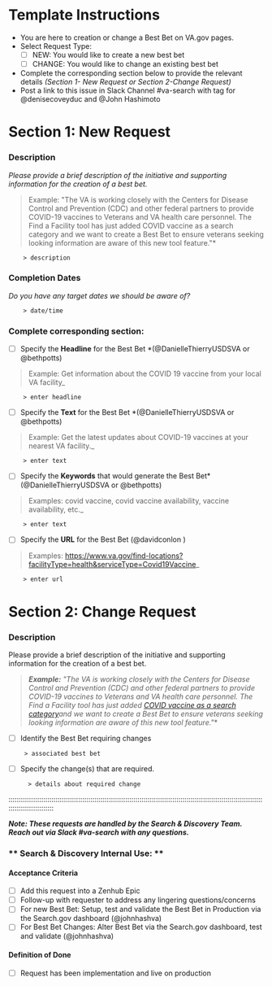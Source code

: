 # Template Instructions
- You are here to creation or change a Best Bet on VA.gov pages.
 -  Select Request Type:
    - [ ] NEW: You would like to create a new best bet
    - [ ] CHANGE: You would like to change an existing best bet
- Complete the corresponding section below to provide the relevant details  *(Section 1- New Request or Section 2-Change Request)*
- Post a link to this issue in Slack Channel #va-search with tag for  @denisecoveyduc  and @John Hashimoto

# Section 1: New Request


### Description
*Please provide a brief description of the initiative and supporting information for the creation of a best bet.*  
>Example: "The VA is working closely with the Centers for Disease Control and Prevention (CDC) and other federal partners to provide COVID-19 vaccines to Veterans and VA health care personnel. The Find a Facility tool has just added COVID vaccine as a search category and we want to create a Best Bet to ensure veterans seeking looking information are aware of this new tool feature."*

        > description

###  Completion Dates
 *Do you have any target  dates we should be aware of?*
   
        > date/time
 
 ### Complete corresponding section:

 - [ ] Specify the **Headline** for the Best Bet *(@DanielleThierryUSDSVA or @bethpotts)

> Example: Get information about the COVID 19 vaccine from your local VA facility_

        > enter headline
 - [ ] Specify the **Text** for the Best Bet *(@DanielleThierryUSDSVA or @bethpotts)

> Example: Get the latest updates about COVID-19 vaccines at your nearest VA facility._

        > enter text


 - [ ] Specify the  **Keywords** that would generate the Best Bet*(@DanielleThierryUSDSVA or @bethpotts)

> Examples: covid vaccine, covid vaccine availability, vaccine availability, etc._

        > enter text

 - [ ] Specify the **URL** for the Best Bet (@davidconlon )

> Examples: https://www.va.gov/find-locations?facilityType=health&serviceType=Covid19Vaccine_

        > enter url



# Section 2: Change Request

### Description
Please provide a brief description of the initiative and supporting information for the creation of a best bet.  
> ****Example:*** "The VA is working closely with the Centers for Disease Control and Prevention (CDC) and other federal partners to provide COVID-19 vaccines to Veterans and VA health care personnel. The Find a Facility tool has just added [COVID vaccine as a search category](https://www.va.gov/find-locations?facilityType=health&serviceType=Covid19Vaccine)and we want to create a Best Bet to ensure veterans seeking looking information are aware of this new tool feature."**

 - [ ] Identify the Best Bet requiring changes

        > associated best bet
- [ ] Specify the change(s) that are required.  

        > details about required change
::::::::::::::::::::::::::::::::::::::::::::::::::::::::::::::::::::::::::::::::::::::::::::::::::::::::::::::::::::::::::::::::::::::::::::::::::

***Note: These requests are handled by the Search & Discovery  Team. Reach out via Slack #va-search with any questions.*** 


### ** Search & Discovery Internal Use: **

#### Acceptance Criteria
- [ ] Add this request into a Zenhub Epic
- [ ] Follow-up with requester to address any lingering questions/concerns
- [ ] For new Best Bet: Setup, test and validate the Best Bet in Production via the Search.gov dashboard (@johnhashva)
- [ ] For Best Bet Changes: Alter Best Bet via the Search.gov dashboard, test and validate (@johnhashva)

#### Definition of Done

 - [ ] Request has been implementation and live on production
